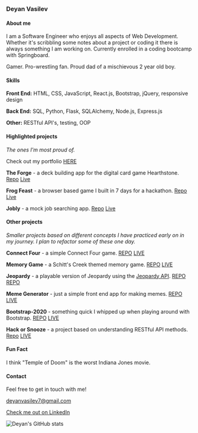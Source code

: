 ### Deyan Vasilev

#### About me

I am a Software Engineer who enjoys all aspects of Web Development. Whether it's scribbling some notes about a project or coding it there is always something I am working on. Currently enrolled in a coding bootcamp with Springboard. 

Gamer. Pro-wrestling fan. Proud dad of a mischievous 2 year old boy.

#### Skills

**Front End:** HTML, CSS, JavaScript, React.js, Bootstrap, jQuery, responsive design

**Back End:** SQL, Python, Flask, SQLAlchemy, Node.js, Express.js

**Other:** RESTful API's, testing, OOP

#### Highlighted projects

*The ones I'm most proud of.*

Check out my portfolio [HERE](https://lemonstener.github.io/deyan-portfolio/)

**The Forge** - a deck building app for the digital card game Hearthstone. [Repo](https://github.com/lemonstener/hearthstone-forge) [Live](https://hearthstone-forge.herokuapp.com/)

**Frog Feast** - a browser based game I built in 7 days for a hackathon. [Repo](https://github.com/lemonstener/frog-feast) [Live](https://lemonstener.github.io/frog-feast/)

**Jobly** - a mock job searching app. [Repo](https://github.com/lemonstener/jobly-front-end) [Live](https://chunky-tent.surge.sh/)

#### Other projects

*Smaller projects based on different concepts I have practiced early on in my journey. I plan to refactor some of these one day.*

**Connect Four** - a simple Connect Four game. [REPO](https://github.com/lemonstener/connect-four) [LIVE](https://lemonstener.github.io/connect-four/)

**Memory Game** - a Schitt's Creek themed memory game. [REPO](https://github.com/lemonstener/memory-game) [LIVE](https://lemonstener.github.io/memory-game/)

**Jeopardy** - a playable version of Jeopardy using the [Jeopardy API](https://jservice.io/). [REPO](https://github.com/lemonstener/jeopardy) [REPO](https://lemonstener.github.io/jeopardy/)

**Meme Generator** - just a simple front end app for making memes. [REPO](https://github.com/lemonstener/meme-generator) [LIVE](https://lemonstener.github.io/meme-generator/)

**Bootstrap-2020** - something quick I whipped up when playing around with Bootstrap. [REPO](https://github.com/lemonstener/2020-bootstrap) [LIVE](https://lemonstener.github.io/2020-bootstrap/)

**Hack or Snooze** - a project based on understanding RESTful API methods. [Repo](https://github.com/lemonstener/hack-or-snooze) [LIVE](https://lemonstener.github.io/hack-or-snooze/)

#### Fun Fact

I think "Temple of Doom" is the worst Indiana Jones movie.

#### Contact

Feel free to get in touch with me!

deyanvasilev7@gmail.com

[Check me out on LinkedIn](https://www.linkedin.com/in/deyan-vasilev/)

![Deyan's GitHub stats](https://github-readme-stats.vercel.app/api?username=lemonstener&show_icons=true&theme=radical)


